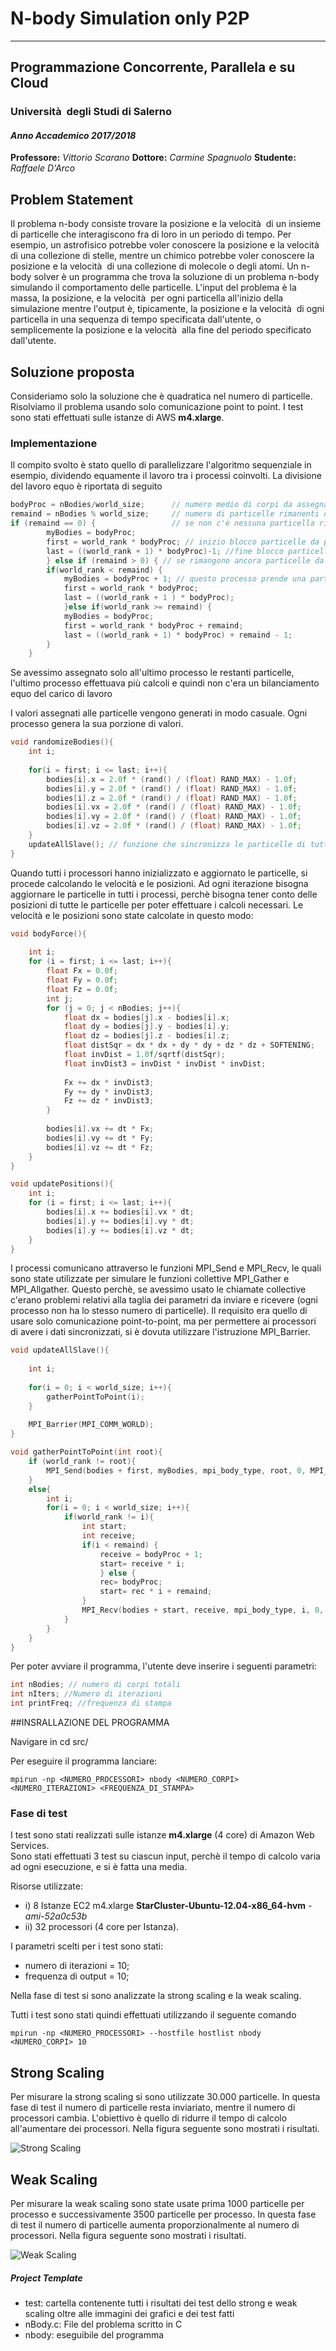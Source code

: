 # N-body Simulation only P2P

***
## Programmazione Concorrente, Parallela e su Cloud

### Università  degli Studi di Salerno

#### *Anno Accademico 2017/2018*

**Professore:** _Vittorio Scarano_
**Dottore:** _Carmine Spagnuolo_
**Studente:** _Raffaele D'Arco_ 

## Problem Statement  

Il problema n-body consiste trovare la posizione e la velocità  di un insieme di particelle che interagiscono fra di loro in un periodo di tempo. 
Per esempio, un astrofisico potrebbe voler conoscere la posizione e la velocità  di una collezione di stelle, 
mentre un chimico potrebbe voler conoscere la posizione e la velocità  di una collezione di molecole o degli atomi. 
Un n-body solver è un programma che trova la soluzione di un problema n-body simulando il comportamento delle particelle. 
L'input del problema è la massa, la posizione, e la velocità  per ogni particella all'inizio della simulazione mentre l'output
è, tipicamente, la posizione e la velocità  di ogni particella in una sequenza di tempo specificata dall'utente, 
o semplicemente la posizione e la velocità  alla fine del periodo specificato dall'utente.

## Soluzione proposta

Consideriamo solo la soluzione che è quadratica nel numero di particelle.
Risolviamo il problema usando solo comunicazione point to point.
I test sono stati effettuati sulle istanze di AWS **m4.xlarge**. 

### Implementazione

Il compito svolto è stato quello di parallelizzare l'algoritmo sequenziale in esempio, dividendo equamente il lavoro tra i processi coinvolti.
La divisione del lavoro equo è riportata di seguito

```c
bodyProc = nBodies/world_size;		// numero medio di corpi da assegnare agli slave (numero ideale è solo se è divisibile per il numero di processi)
remaind = nBodies % world_size;	    // numero di particelle rimanenti da distribuire
if (remaind == 0) {					// se non c'è nessuna particella rimamente allora il numero medio di corpi è ideale ed è distribuito equamente
		myBodies = bodyProc;
		first = world_rank * bodyProc; // inizio blocco particelle da prendere
		last = ((world_rank + 1) * bodyProc)-1; //fine blocco particelle da prendere
		} else if (remaind > 0) { // se rimangono ancora particelle da assegnare
		if(world_rank < remaind) {
			myBodies = bodyProc + 1; // questo processo prende una particella in più
			first = world_rank * bodyProc;
			last = ((world_rank + 1 ) * bodyProc);
			}else if(world_rank >= remaind) {
			myBodies = bodyProc;
			first = world_rank * bodyProc + remaind;
			last = ((world_rank + 1) * bodyProc) + remaind - 1;
		}
	}
```

Se avessimo assegnato solo all'ultimo processo le restanti particelle, l'ultimo processo effettuava più calcoli e quindi non c'era un bilanciamento equo del carico di lavoro

I valori assegnati alle particelle vengono generati in modo casuale. Ogni processo genera la sua porzione di valori. 

```c
void randomizeBodies(){
    int i;	
	
    for(i = first; i <= last; i++){
		bodies[i].x = 2.0f * (rand() / (float) RAND_MAX) - 1.0f;
		bodies[i].y = 2.0f * (rand() / (float) RAND_MAX) - 1.0f;
		bodies[i].z = 2.0f * (rand() / (float) RAND_MAX) - 1.0f;
		bodies[i].vx = 2.0f * (rand() / (float) RAND_MAX) - 1.0f;
		bodies[i].vy = 2.0f * (rand() / (float) RAND_MAX) - 1.0f;
		bodies[i].vz = 2.0f * (rand() / (float) RAND_MAX) - 1.0f;
	}
    updateAllSlave(); // funzione che sincronizza le particelle di tutti i processori
}
```

Quando tutti i processori hanno inizializzato e aggiornato le particelle, si procede calcolando le velocità e le posizioni.
Ad ogni iterazione bisogna aggiornare le particelle in tutti i processi, perchè bisogna tener conto delle posizioni di tutte le particelle per poter effettuare i calcoli necessari.
Le velocità e le posizioni sono state calcolate in questo modo:

```c
void bodyForce(){
	
	int i;
	for (i = first; i <= last; i++){
		float Fx = 0.0f;
		float Fy = 0.0f;
		float Fz = 0.0f;
		int j;
		for (j = 0; j < nBodies; j++){
			float dx = bodies[j].x - bodies[i].x;
			float dy = bodies[j].y - bodies[i].y;
			float dz = bodies[j].z - bodies[i].z;
			float distSqr = dx * dx + dy * dy + dz * dz + SOFTENING;
			float invDist = 1.0f/sqrtf(distSqr);
			float invDist3 = invDist * invDist * invDist;
			
			Fx += dx * invDist3;
			Fy += dy * invDist3;
			Fz += dz * invDist3;
		}
		
		bodies[i].vx += dt * Fx;
		bodies[i].vy += dt * Fy;
		bodies[i].vz += dt * Fz;
	}
}

void updatePositions(){
	int i;
	for (i = first; i <= last; i++){
		bodies[i].x += bodies[i].vx * dt;
		bodies[i].y += bodies[i].vy * dt;
		bodies[i].y += bodies[i].vz * dt;
	}
}
```
I processi comunicano attraverso le funzioni MPI_Send e MPI_Recv, le quali sono state utilizzate per simulare le funzioni collettive MPI_Gather e MPI_Allgather.
Questo perchè, se avessimo usato le chiamate collective c'erano problemi relativi alla taglia dei parametri da inviare e ricevere (ogni processo non ha lo stesso numero di particelle).
Il requisito era quello di usare solo comunicazione point-to-point, ma per permettere ai processori di avere i dati sincronizzati, si è dovuta utilizzare l'istruzione MPI_Barrier.

```c
void updateAllSlave(){
	
	int i;
	
	for(i = 0; i < world_size; i++){
        gatherPointToPoint(i);
	}
	
	MPI_Barrier(MPI_COMM_WORLD);
}

void gatherPointToPoint(int root){
	if (world_rank != root){
		MPI_Send(bodies + first, myBodies, mpi_body_type, root, 0, MPI_COMM_WORLD);
	}
	else{
		int i;
		for(i = 0; i < world_size; i++){
			if(world_rank != i){
				int start;
				int receive;
				if(i < remaind) {
					receive = bodyProc + 1;
					start= receive * i; 
					} else {
					rec= bodyProc;
					start= rec * i + remaind;
				}
				MPI_Recv(bodies + start, receive, mpi_body_type, i, 0, MPI_COMM_WORLD, MPI_STATUS_IGNORE);
			}
		}
	}
}
```
Per poter avviare il programma, l'utente deve inserire i seguenti parametri:

```c
int nBodies; // numero di corpi totali
int nIters; //Numero di iterazioni
int printFreq; //frequenza di stampa
```

##INSRALLAZIONE DEL PROGRAMMA

Navigare in 
cd src/

Per eseguire il programma lanciare:

```
mpirun -np <NUMERO_PROCESSORI> nbody <NUMERO_CORPI> <NUMERO_ITERAZIONI> <FREQUENZA_DI_STAMPA>
```

### Fase di test

I test sono stati realizzati sulle istanze __m4.xlarge__ (4 core) di Amazon Web Services.  
Sono stati effettuati 3 test su ciascun input, perchè il tempo di calcolo varia ad ogni esecuzione, e si è fatta una media.

Risorse utilizzate:

* i) 8 Istanze EC2 m4.xlarge **StarCluster-Ubuntu-12.04-x86_64-hvm** - _ami-52a0c53b_
* ii) 32 processori (4 core per Istanza).

I parametri scelti per i test sono stati:
- numero di iterazioni = 10;
- frequenza di output = 10;

Nella fase di test si sono analizzate la strong scaling e la weak scaling.

Tutti i test sono stati quindi effettuati utilizzando il seguente comando 
```
mpirun -np <NUMERO_PROCESSORI> --hostfile hostlist nbody <NUMERO_CORPI> 10
```

## Strong Scaling

Per misurare la strong scaling si sono utilizzate 30.000 particelle.
In questa fase di test il numero di particelle resta inviariato, mentre il numero di processori cambia.
L'obiettivo è quello di ridurre il tempo di calcolo all'aumentare dei processori.
Nella figura seguente sono mostrati i risultati.

![Strong Scaling](test/strong.JPG)


## Weak Scaling

Per misurare la weak scaling sono state usate prima 1000 particelle per processo e successivamente 3500 particelle per processo.
In questa fase di test il numero di particelle aumenta proporzionalmente al numero di processori.
Nella figura seguente sono mostrati i risultati.

![Weak Scaling](test/weak.JPG)


##### Project Template

- test: cartella contenente tutti i risultati dei test dello strong e weak scaling oltre alle immagini dei grafici e dei test fatti
- nBody.c: File del problema scritto in C
- nbody: eseguibile del programma

